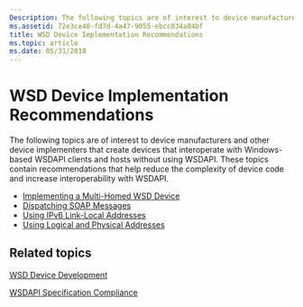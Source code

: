 ```yaml
---
Description: The following topics are of interest to device manufacturers and other device implementers that create devices that interoperate with Windows-based WSDAPI clients and hosts without using WSDAPI.
ms.assetid: 72e3ce48-fd7d-4a47-9055-ebcc034a84bf
title: WSD Device Implementation Recommendations
ms.topic: article
ms.date: 05/31/2018
---
```


# WSD Device Implementation Recommendations

The following topics are of interest to device manufacturers and other device implementers that create devices that interoperate with Windows-based WSDAPI clients and hosts without using WSDAPI. These topics contain recommendations that help reduce the complexity of device code and increase interoperability with WSDAPI.

-   [Implementing a Multi-Homed WSD Device](implementing-a-multi-homed-wsd-device.md)
-   [Dispatching SOAP Messages](dispatching-soap-messages.md)
-   [Using IPv6 Link-Local Addresses](using-ipv6-link-local-addresses.md)
-   [Using Logical and Physical Addresses](using-logical-and-physical-addresses.md)

## Related topics

<dl> <dt>

[WSD Device Development](wsd-device-development.md)
</dt> <dt>

[WSDAPI Specification Compliance](wsdapi-specification-compliance.md)
</dt> </dl>

 

 



